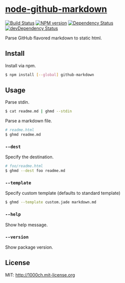 # [node-github-markdown](https://npmjs.org/package/github-markdown)

[![Build Status](https://travis-ci.org/1000ch/node-github-markdown.svg?branch=master)](https://travis-ci.org/1000ch/node-github-markdown)
[![NPM version](https://badge.fury.io/js/github-markdown.svg)](http://badge.fury.io/js/github-markdown)
[![Dependency Status](https://david-dm.org/1000ch/node-github-markdown.svg)](https://david-dm.org/1000ch/node-github-markdown)
[![devDependency Status](https://david-dm.org/1000ch/node-github-markdown/dev-status.svg)](https://david-dm.org/1000ch/node-github-markdown#info=devDependencies)

Parse GitHub flavored markdown to static html.

## Install

Install via npm.

```bash
$ npm install [--global] github-markdown
```

## Usage

Parse stdin.

```bash
$ cat readme.md | ghmd --stdin
```

Parse a markdown file.

```bash
# readme.html
$ ghmd readme.md
```

### `--dest`

Specify the destination.

```bash
# foo/readme.html
$ ghmd --dest foo readme.md
```

### `--template`

Specify custom template (defaults to standard template)

```bash
$ ghmd --template custom.jade markdown.md
```

### `--help`

Show help message.

### `--version`

Show package version.

## License

MIT: http://1000ch.mit-license.org
